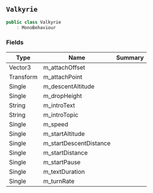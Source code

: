 ## `Valkyrie`

```csharp
public class Valkyrie
    : MonoBehaviour

```

### Fields

| Type | Name | Summary | 
| --- | --- | --- | 
| Vector3 | m_attachOffset |  | 
| Transform | m_attachPoint |  | 
| Single | m_descentAltitude |  | 
| Single | m_dropHeight |  | 
| String | m_introText |  | 
| String | m_introTopic |  | 
| Single | m_speed |  | 
| Single | m_startAltitude |  | 
| Single | m_startDescentDistance |  | 
| Single | m_startDistance |  | 
| Single | m_startPause |  | 
| Single | m_textDuration |  | 
| Single | m_turnRate |  | 


